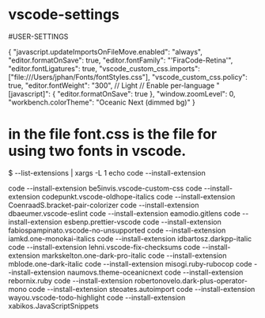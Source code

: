 # vscode-settings

#USER-SETTINGS

{
"javascript.updateImportsOnFileMove.enabled": "always",
"editor.formatOnSave": true,
"editor.fontFamily": "'FiraCode-Retina'",
"editor.fontLigatures": true,
"vscode_custom_css.imports": ["file:///Users/jphan/Fonts/fontStyles.css"],
"vscode_custom_css.policy": true,
"editor.fontWeight": "300", // Light
// Enable per-language
"[javascript]": {
"editor.formatOnSave": true
},
"window.zoomLevel": 0,
"workbench.colorTheme": "Oceanic Next (dimmed bg)"
}

# in the file font.css is the file for using two fonts in vscode.

$ --list-extensions | xargs -L 1 echo code --install-extension

code --install-extension be5invis.vscode-custom-css
code --install-extension codepunkt.vscode-oldhope-italics
code --install-extension CoenraadS.bracket-pair-colorizer
code --install-extension dbaeumer.vscode-eslint
code --install-extension eamodio.gitlens
code --install-extension esbenp.prettier-vscode
code --install-extension fabiospampinato.vscode-no-unsupported
code --install-extension iamkd.one-monokai-italics
code --install-extension idbartosz.darkpp-italic
code --install-extension lehni.vscode-fix-checksums
code --install-extension markskelton.one-dark-pro-italic
code --install-extension mblode.one-dark-italic
code --install-extension misogi.ruby-rubocop
code --install-extension naumovs.theme-oceanicnext
code --install-extension rebornix.ruby
code --install-extension robertonovelo.dark-plus-operator-mono
code --install-extension steoates.autoimport
code --install-extension wayou.vscode-todo-highlight
code --install-extension xabikos.JavaScriptSnippets
